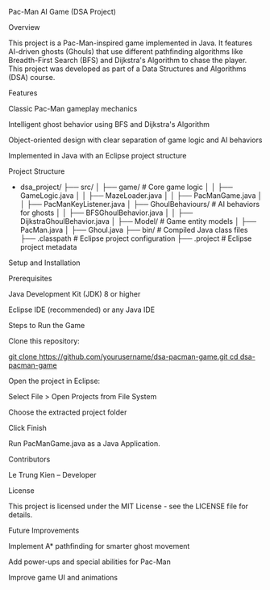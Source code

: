 Pac-Man AI Game (DSA Project)

Overview

This project is a Pac-Man-inspired game implemented in Java. It features AI-driven ghosts (Ghouls) that use different pathfinding algorithms like Breadth-First Search (BFS) and Dijkstra's Algorithm to chase the player. This project was developed as part of a Data Structures and Algorithms (DSA) course.

Features

Classic Pac-Man gameplay mechanics

Intelligent ghost behavior using BFS and Dijkstra's Algorithm

Object-oriented design with clear separation of game logic and AI behaviors

Implemented in Java with an Eclipse project structure

Project Structure

- dsa_project/
  ├── src/
  │   ├── game/                 # Core game logic
  │   │   ├── GameLogic.java
  │   │   ├── MazeLoader.java
  │   │   ├── PacManGame.java
  │   │   ├── PacManKeyListener.java
  │   ├── GhoulBehaviours/      # AI behaviors for ghosts
  │   │   ├── BFSGhoulBehavior.java
  │   │   ├── DijkstraGhoulBehavior.java
  │   ├── Model/               # Game entity models
  │       ├── PacMan.java
  │       ├── Ghoul.java
  ├── bin/                     # Compiled Java class files
  ├── .classpath               # Eclipse project configuration
  ├── .project                 # Eclipse project metadata

Setup and Installation

Prerequisites

Java Development Kit (JDK) 8 or higher

Eclipse IDE (recommended) or any Java IDE

Steps to Run the Game

Clone this repository:

[git clone https://github.com/yourusername/dsa-pacman-game.git
cd dsa-pacman-game
](https://github.com/kien2592003/DSA-PROJECT-PACMAN.git)

Open the project in Eclipse:

Select File > Open Projects from File System

Choose the extracted project folder

Click Finish

Run PacManGame.java as a Java Application.

Contributors

Le Trung Kien – Developer

License

This project is licensed under the MIT License - see the LICENSE file for details.

Future Improvements

Implement A* pathfinding for smarter ghost movement

Add power-ups and special abilities for Pac-Man

Improve game UI and animations


